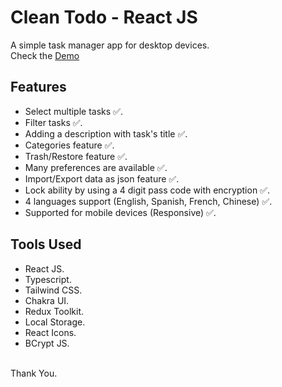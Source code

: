 # Clean Todo - React JS

A simple task manager app for desktop devices.<br/>
Check the [Demo](https://clean-to-do.netlify.app/)

## Features

- Select multiple tasks ✅.
- Filter tasks ✅.
- Adding a description with task's title ✅.
- Categories feature ✅.
- Trash/Restore feature ✅.
- Many preferences are available ✅.
- Import/Export data as json feature ✅.
- Lock ability by using a 4 digit pass code with encryption ✅.
- 4 languages support (English, Spanish, French, Chinese) ✅.
- Supported for mobile devices (Responsive) ✅.

## Tools Used

- React JS.
- Typescript.
- Tailwind CSS.
- Chakra UI.
- Redux Toolkit.
- Local Storage.
- React Icons.
- BCrypt JS.
  <br/>
  <br/>

Thank You.
